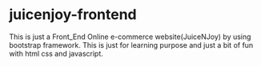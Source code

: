 # juicenjoy-frontend
This is just a Front_End Online e-commerce website(JuiceNJoy) by using bootstrap framework. This is just for learning purpose and just a bit of fun with html css and javascript.
